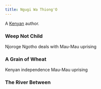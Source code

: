 ```yaml
---
title: Ngugi Wa Thiong'O
---
```


A [Kenyan](../index.html) author.

### Weep Not Child

Njoroge Ngotho deals with Mau-Mau uprising

### A Grain of Wheat

Kenyan independence Mau-Mau uprising

### The River Between
